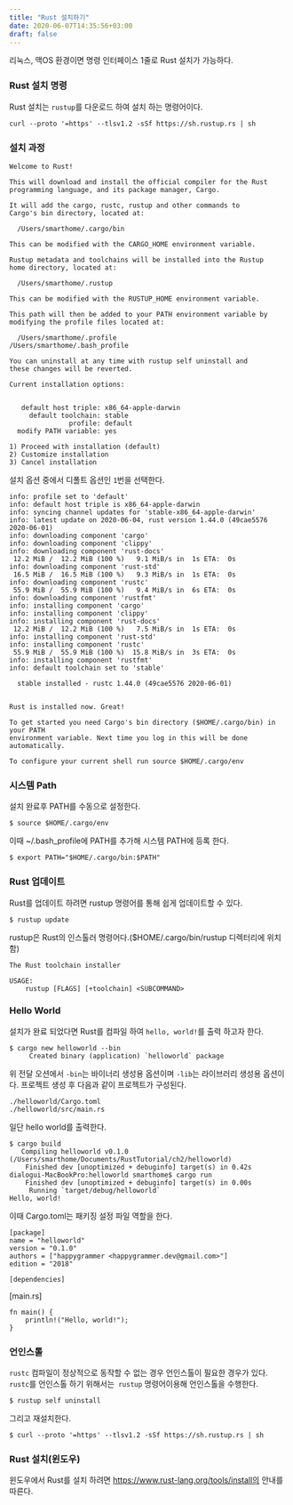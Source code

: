 ```yaml
---
title: "Rust 설치하기"
date: 2020-06-07T14:35:56+03:00
draft: false
---
```


리눅스, 맥OS 환경이면 명령 인터페이스 1줄로 Rust 설치가 가능하다.



### Rust 설치 명령

Rust 설치는 `rustup`를 다운로드 하여 설치 하는 명령어이다.

```
curl --proto '=https' --tlsv1.2 -sSf https://sh.rustup.rs | sh
```



### 설치 과정

```
Welcome to Rust!

This will download and install the official compiler for the Rust
programming language, and its package manager, Cargo.

It will add the cargo, rustc, rustup and other commands to
Cargo's bin directory, located at:

  /Users/smarthome/.cargo/bin

This can be modified with the CARGO_HOME environment variable.

Rustup metadata and toolchains will be installed into the Rustup
home directory, located at:

  /Users/smarthome/.rustup

This can be modified with the RUSTUP_HOME environment variable.

This path will then be added to your PATH environment variable by
modifying the profile files located at:

  /Users/smarthome/.profile
/Users/smarthome/.bash_profile

You can uninstall at any time with rustup self uninstall and
these changes will be reverted.

Current installation options:


   default host triple: x86_64-apple-darwin
     default toolchain: stable
               profile: default
  modify PATH variable: yes

1) Proceed with installation (default)
2) Customize installation
3) Cancel installation
```

설치 옵션 중에서 디폴트 옵션인 `1`번을 선택한다.

```
info: profile set to 'default'
info: default host triple is x86_64-apple-darwin
info: syncing channel updates for 'stable-x86_64-apple-darwin'
info: latest update on 2020-06-04, rust version 1.44.0 (49cae5576 2020-06-01)
info: downloading component 'cargo'
info: downloading component 'clippy'
info: downloading component 'rust-docs'
 12.2 MiB /  12.2 MiB (100 %)   9.1 MiB/s in  1s ETA:  0s
info: downloading component 'rust-std'
 16.5 MiB /  16.5 MiB (100 %)   9.3 MiB/s in  1s ETA:  0s
info: downloading component 'rustc'
 55.9 MiB /  55.9 MiB (100 %)   9.4 MiB/s in  6s ETA:  0s
info: downloading component 'rustfmt'
info: installing component 'cargo'
info: installing component 'clippy'
info: installing component 'rust-docs'
 12.2 MiB /  12.2 MiB (100 %)   7.5 MiB/s in  1s ETA:  0s
info: installing component 'rust-std'
info: installing component 'rustc'
 55.9 MiB /  55.9 MiB (100 %)  15.8 MiB/s in  3s ETA:  0s
info: installing component 'rustfmt'
info: default toolchain set to 'stable'

  stable installed - rustc 1.44.0 (49cae5576 2020-06-01)


Rust is installed now. Great!

To get started you need Cargo's bin directory ($HOME/.cargo/bin) in your PATH
environment variable. Next time you log in this will be done
automatically.

To configure your current shell run source $HOME/.cargo/env
```



### 시스템 Path

설치 완료후 PATH를 수동으로 설정한다.

```
$ source $HOME/.cargo/env
```

이때 ~/.bash_profile에 PATH를 추가해 시스템 PATH에 등록 한다.

```
$ export PATH="$HOME/.cargo/bin:$PATH"
```



### Rust 업데이트

Rust를 업데이트 하려면 rustup 명령어를 통해 쉽게 업데이트할 수 있다.

```
$ rustup update
```

rustup은 Rust의 인스톨러 명령어다.($HOME/.cargo/bin/rustup 디렉터리에 위치함)

```
The Rust toolchain installer

USAGE:
    rustup [FLAGS] [+toolchain] <SUBCOMMAND>
```



### Hello World

설치가 완료 되었다면 Rust를 컴파일 하여 `hello, world!`를 출력 하고자 한다.

```
$ cargo new helloworld --bin
     Created binary (application) `helloworld` package
```

위 전달 오션에서 `-bin`는 바이너리 생성용 옵션이며 `-lib`는 라이브러리 생성용 옵션이다. 프로젝트 생성 후 다음과 같이 프로젝트가 구성된다.

```
./helloworld/Cargo.toml
./helloworld/src/main.rs
```

일단 hello world를 출력한다.

```
$ cargo build
   Compiling helloworld v0.1.0 (/Users/smarthome/Documents/RustTutorial/ch2/helloworld)
    Finished dev [unoptimized + debuginfo] target(s) in 0.42s
dialogui-MacBookPro:helloworld smarthome$ cargo run
    Finished dev [unoptimized + debuginfo] target(s) in 0.00s
     Running `target/debug/helloworld`
Hello, world!
```

이때 Cargo.toml는 패키징 설정 파일 역할을 한다.

```
[package]
name = "helloworld"
version = "0.1.0"
authors = ["happygrammer <happygrammer.dev@gmail.com>"]
edition = "2018"

[dependencies]
```

[main.rs]

```
fn main() {
    println!("Hello, world!");
}
```



### 언인스톨

 `rustc` 컴파일이 정상적으로 동작할 수 없는 경우 언인스톨이 필요한 경우가 있다. `rustc`를 언인스톨 하기 위해서는` rustup` 명령어이용해 언인스톨을 수행한다.

```
$ rustup self uninstall
```

그리고 재설치한다.

```
$ curl --proto '=https' --tlsv1.2 -sSf https://sh.rustup.rs | sh
```



### Rust 설치(윈도우)

윈도우에서 Rust를 설치 하려면 https://www.rust-lang.org/tools/install의 안내를 따른다.

